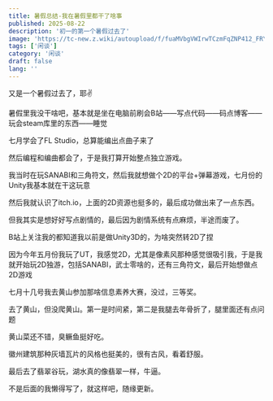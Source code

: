 ```yaml
---
title: 暑假总结-我在暑假里都干了啥事
published: 2025-08-22
description: '初一的第一个暑假过去了'
image: 'https://tc-new.z.wiki/autoupload/f/fuaMVbgVWIrwTCzmFqZNP412_FRYNb81z6UPhMWD8iI/20250822/TuXw/2560X1440/136058.jpg/webp'
tags: ['闲谈']
category: '闲谈'
draft: false 
lang: ''
---
```


又是一个暑假过去了，耶✌

暑假里我没干啥吧，基本就是坐在电脑前刷会B站——写点代码——码点博客——玩会steam库里的东西——睡觉



七月学会了FL Studio，总算能编出点曲子来了

然后编程和编曲都会了，于是我打算开始整点独立游戏。

我当时在玩SANABI和三角符文，然后我就想做个2D的平台+弹幕游戏，七月份的Unity我基本就在干这玩意

然后我就认识了itch.io，上面的2D资源也挺多的，最后成功做出来了一点东西。

但我其实是想好好写点剧情的，最后因为剧情系统有点麻烦，半途而废了。

B站上关注我的都知道我以前是做Unity3D的，为啥突然转2D了捏

因为今年五月份我玩了UT，我感觉2D，尤其是像素风那种感觉很吸引我，于是我就开始玩2D独游，包括SANABI，武士零啥的，还有三角符文，最后开始想做点2D游戏

七月十几号我去黄山参加那啥信息素养大赛，没过，三等奖。

去了黄山，但没爬黄山。第一是时间紧，第二是我腿去年骨折了，腿里面还有点问题

黄山菜还不错，臭鳜鱼挺好吃。

徽州建筑那种灰墙瓦片的风格也挺美的，很有古风，看着舒服。

最后去了翡翠谷玩，湖水真的像翡翠一样，牛逼。

不是后面的我懒得写了，就这样吧，随缘更新。
